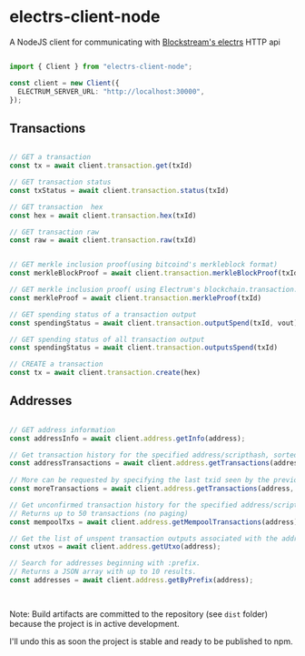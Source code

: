 # electrs-client-node

A NodeJS client for communicating with [Blockstream's electrs](https://github.com/Blockstream/electrs) HTTP api

```ts

import { Client } from "electrs-client-node";

const client = new Client({
  ELECTRUM_SERVER_URL: "http://localhost:30000",
});

```

## Transactions 

```ts

// GET a transaction
const tx = await client.transaction.get(txId)

// GET transaction status
const txStatus = await client.transaction.status(txId)

// GET transaction  hex 
const hex = await client.transaction.hex(txId)

// GET transaction raw
const raw = await client.transaction.raw(txId)


// GET merkle inclusion proof(using bitcoind's merkleblock format)
const merkleBlockProof = await client.transaction.merkleBlockProof(txId)

// GET merkle inclusion proof( using Electrum's blockchain.transaction.get_merkle format)
const merkleProof = await client.transaction.merkleProof(txId)

// GET spending status of a transaction output
const spendingStatus = await client.transaction.outputSpend(txId, vout)

// GET spending status of all transaction output
const spendingStatus = await client.transaction.outputsSpend(txId)

// CREATE a transaction
const tx = await client.transaction.create(hex)

```

## Addresses

```ts

// GET address information
const addressInfo = await client.address.getInfo(address);

// Get transaction history for the specified address/scripthash, sorted with newest first. Returns 25 transactions per page. 
const addressTransactions = await client.address.getTransactions(address);
  
// More can be requested by specifying the last txid seen by the previous query.
const moreTransactions = await client.address.getTransactions(address, lastSeenTxId)

// Get unconfirmed transaction history for the specified address/scripthash.
// Returns up to 50 transactions (no paging)
const mempoolTxs = await client.address.getMempoolTransactions(address);

// Get the list of unspent transaction outputs associated with the address
const utxos = await client.address.getUtxo(address);

// Search for addresses beginning with :prefix.
// Returns a JSON array with up to 10 results.
const addresses = await client.address.getByPrefix(address);

  
```

Note: Build artifacts are committed to the repository (see `dist` folder) because the project is in active development.

I'll undo this as soon the project is stable and ready to be published to npm. 